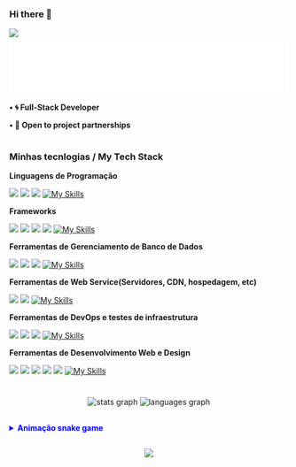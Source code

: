 ### Hi there 👋
![](https://komarev.com/ghpvc/?username=igorcodigo&label=profile+visits&color=1E90FF)
<img align="center" alt="Igor-hello" src="https://github.com/igorcodigo/Header_Svg_Coloured/blob/main/header.svg">


<p><strong>&bull; 🌀 Full-Stack Developer</strong></p>
<p><strong>&bull; 🤝 Open to project partnerships</strong></p>


#
###  Minhas tecnlogias / My Tech Stack

<strong>Linguagens de Programação</strong>
<p align="left">
  
![](https://img.shields.io/badge/PYTHON-117612.svg?&style=for-the-badge&logo=python&logoColor=white)
![](https://img.shields.io/badge/JavaScript-323330?style=for-the-badge&logo=javascript&logoColor=F7DF1E)
![](https://img.shields.io/badge/C%2B%2B-00599C?style=for-the-badge&logo=c%2B%2B&logoColor=white)
  <a href="https://skillicons.dev">
    <img src="https://skillicons.dev/icons?i=python,js,cpp,java&theme=dark" alt="My Skills"/>
  </a>
</p>
<strong>Frameworks</strong>
<p align="left">
  
![](https://img.shields.io/badge/Django-092E20?style=for-the-badge&logo=django&logoColor=green)
![](https://img.shields.io/badge/Flask-000000?style=for-the-badge&logo=flask&logoColor=white)
![](https://img.shields.io/badge/Flutter-02569B?style=for-the-badge&logo=flutter&logoColor=white)
![](https://img.shields.io/badge/Arduino-00979D?style=for-the-badge&logo=Arduino&logoColor=white)
  <a href="https://skillicons.dev">
    <img src="https://skillicons.dev/icons?i=django,flask,flutter,arduino&theme=dark" alt="My Skills"/>
  </a>
</p>
<strong>Ferramentas de Gerenciamento de Banco de Dados</strong>
<p align="left">
  
![](https://img.shields.io/badge/PostgreSQL-316192?style=for-the-badge&logo=postgresql&logoColor=white)
![](https://img.shields.io/badge/MySQL-005C84?style=for-the-badge&logo=mysql&logoColor=white)
![](https://img.shields.io/badge/Sqlite-003B57?style=for-the-badge&logo=sqlite&logoColor=white)
  <a href="https://skillicons.dev">
    <img src="https://skillicons.dev/icons?i=postgres,mysql,sqlite&theme=dark" alt="My Skills"/>
  </a>
</p>
<strong>Ferramentas de Web Service(Servidores, CDN, hospedagem, etc)</strong>
<p align="left">
  
![](https://img.shields.io/badge/Heroku-430098?style=for-the-badge&logo=heroku&logoColor=white)
![](https://img.shields.io/badge/Cloudflare-F38020?style=for-the-badge&logo=Cloudflare&logoColor=white)
  <a href="https://skillicons.dev">
    <img src="https://skillicons.dev/icons?i=heroku,cloudflare&theme=dark" alt="My Skills"/>
  </a>
</p>
<strong>Ferramentas de DevOps e testes de infraestrutura </strong>
<p align="left">
  

![](https://img.shields.io/badge/git-F38020?style=for-the-badge&logo=git&logoColor=white)
![](https://img.shields.io/badge/Docker-2CA5E0?style=for-the-badge&logo=docker&logoColor=white)
![](https://img.shields.io/badge/Selenium-43B02A?style=for-the-badge&logo=Selenium&logoColor=white)
<a href="https://skillicons.dev">
    <img src="https://skillicons.dev/icons?i=git,docker,selenium&theme=dark" alt="My Skills"/>
  </a>
</p>

<strong>Ferramentas de Desenvolvimento Web e Design</strong>
<p align="left">
  
![](https://img.shields.io/badge/HTML5-E34F26?style=for-the-badge&logo=html5&logoColor=white)
![](https://img.shields.io/badge/CSS3-1572B6?style=for-the-badge&logo=css3&logoColor=white)
![](https://img.shields.io/badge/Bootstrap-563D7C?style=for-the-badge&logo=bootstrap&logoColor=white)
![](https://img.shields.io/badge/Tailwind_CSS-38B2AC?style=for-the-badge&logo=tailwind-css&logoColor=white)
![](https://img.shields.io/badge/Wordpress-21759B?style=for-the-badge&logo=wordpress&logoColor=white)
  <a href="https://skillicons.dev">
    <img src="https://skillicons.dev/icons?i=html,css,bootstrap,tailwind,wordpress&theme=dark" alt="My Skills"/>
  </a>
</p>

#


<div align="center">
  <img src="https://github-readme-stats.vercel.app/api?hide_title=false&hide_rank=true&show_icons=true&include_all_commits=true&count_private=false&disable_animations=false&theme=tokyonight&locale=en&hide_border=false&username=igorcodigo" height="200" alt="stats graph"  />
  <img src="https://github-readme-stats.vercel.app/api/top-langs?locale=en&hide_title=false&layout=compact&card_width=320&langs_count=6&theme=tokyonight&hide_border=false&username=igorcodigo" height="200" alt="languages graph"  />
</div>



##
<details>
  <summary style="color: blue; font-weight: bold;"> Animação snake game </summary><br>
<!-- Snake game contributions -->
  
![](https://raw.githubusercontent.com/igorcodigo/Snake_Contr/output/github-contribution-grid-snake.svg)


Pode ser necessário reccaregar a página para a animação acima funcionar corretamente
</details>

##

<p align="center">
  <a href="https://github.com/igorcodigo/github-readme-streak-stats">
    <img src="https://github-readme-streak-stats.herokuapp.com/?user=igorcodigo&theme=tokyonight&hide_border=true" />
  </a>
</p>



<!--


<strong>Bibliotecas e Frameworks para Machine Learning e Visão Computacional(Sou bem iniciante nesses dois)</strong>
<p align="left">
  <a href="https://skillicons.dev">
    <img src="https://skillicons.dev/icons?i=pytorch,opencv&theme=dark" alt="My Skills"/>
  </a>
</p>

<p align="left">
  <a href="https://github.com/igorcodigo/github-readme-stats">
    <img width="45%" src="https://github-readme-stats.vercel.app/api?username=igorcodigo&theme=tokyonight&show_icons=true&hide_border=true&count_private=true" />
  </a>
  <a href="https://github.com/igorcodigo/convoychat">
    <img width="27.5%" src="https://github-readme-stats.vercel.app/api/top-langs?username=igorcodigo&theme=tokyonight&show_icons=true&hide_border=true&count_private=true" />
  </a>
</p> -->


<!--
**igorcodigo/igorcodigo** is a ✨ _special_ ✨ repository because its `README.md` (this file) appears on your GitHub profile.

Here are some ideas to get you started:

- 🔭 I’m currently working on ...
- 🌱 I’m currently learning ...
- 👯 I’m looking to collaborate on ...
- 🤔 I’m looking for help with ...
- 💬 Ask me about ...
- 📫 How to reach me: ...
- 😄 Pronouns: ...
- ⚡ Fun fact: ...
-->
<!--
<a href="https://github.com/igorcodigo/github-readme-stats">
  <img height=120 align="center" src="https://github-readme-stats.vercel.app/api?username=igorcodigo&theme=tokyonight&show_icons=true&hide_border=true&count_private=true"
</a>
<a href="https://github.com/igorcodigo/convoychat">
  <img height=120 align="center" src="https://github-readme-stats.vercel.app/api/top-langs?username=igorcodigo&theme=tokyonight&show_icons=true&hide_border=true&count_private=true" />
</a>

<img height=89 align="center" src="https://github-readme-streak-stats.herokuapp.com/?user=igorcodigo&theme=tokyonight&hide_border=true" />
-->
